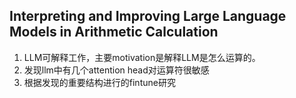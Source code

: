 ## Interpreting and Improving Large Language Models in Arithmetic Calculation
1. LLM可解释工作，主要motivation是解释LLM是怎么运算的。
2. 发现llm中有几个attention head对运算符很敏感
3. 根据发现的重要结构进行的fintune研究